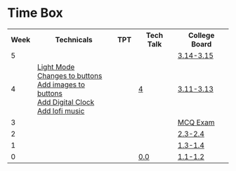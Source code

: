 # Time Box
<table>
   <tr>
    <th>Week</th>
    <th>Technicals</th>
    <th>TPT</th>
    <th>Tech Talk</th>
    <th>College Board</th>
   </tr>
   <tr>
    <td>5</td>
    <td><a href=" "> </a></td>
    <td><a href=" "> </a></td>
    <td><a href=" "> </a></td>
    <td><a href="https://github.com/LindaLiu1202/lindaliu/wiki/College-Board-3.14-3.15">3.14-3.15</a></td>
  </tr>
   <tr>
    <td>4</td>
    <td><a href="https://github.com/samayass/flask_portfolio/commit/5137c991478a9b30fad56416d4e578599976bbf7">Light Mode</a> <br> <a href="https://github.com/samayass/flask_portfolio/commit/081dfc219e0b9e6958baa4ff374502346675dc58">Changes to buttons</a> <br> <a href="https://github.com/samayass/flask_portfolio/commit/f7cbe8484511a39edc1ed1a7bf8e748e51e37400">Add images to buttons</a> <br> <a href="https://github.com/samayass/flask_portfolio/commit/a9db1fabaaaf473af94ad02bf8c069df3829a66d">Add Digital Clock</a> <br> <a href="https://github.com/samayass/flask_portfolio/commit/0fb4d0181d0e39fef265d26511ab6b0defa55f27">Add lofi music</a></td>
    <td><a href=" "> </a></td>
    <td><a href="https://docs.google.com/document/d/1m-Y49QpGggCj4IdzCrNTH5Le_OaKzG7XnFmsGzsmdGM/edit">4</a></td>
    <td><a href="https://github.com/LindaLiu1202/lindaliu/wiki/College-Board-3.11-3.13">3.11-3.13</a></td>
  </tr>
  <tr>
    <td>3</td>
    <td><a href=" "> </a></td>
    <td><a href=" "> </a></td>
    <td><a href=" "> </a></td>
    <td><a href="https://docs.google.com/document/d/1WczUGAXXiNkrTS5hNYBDWOYMilpL5fmTUdNXaT2o4ak/edit">MCQ Exam</a></td>
  </tr>
  <tr>
    <td>2</td>
    <td><a href=" "> </a></td>
    <td><a href=" "> </a></td>
    <td><a href=" "> </a></td>
    <td><a href="https://github.com/LindaLiu1202/lindaliu/wiki/College-Board-2.3-2.4">2.3-2.4</a></td>
  </tr>
  <tr>
    <td>1</td>
    <td> </td>
    <td><a href=" "> </a></td>
    <td><a href=""> </a></td>
    <td><a href="https://github.com/LindaLiu1202/lindaliu/wiki/College-Board-1.3-1.4">1.3-1.4</a></td>
<tr>
    <td>0</td>
    <td> </td>
    <td><a href=" "> </a></td>
    <td><a href="https://github.com/LindaLiu1202/lindaliu/wiki/Tech-Talk-0.0">0.0</a></td>
    <td><a href="https://github.com/LindaLiu1202/lindaliu/wiki/College-Board-1.1-1.2">1.1-1.2</a></td>
  </tr>

</table>
